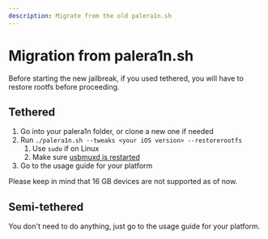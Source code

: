 ```yaml
---
description: Migrate from the old palera1n.sh
---
```


# Migration from palera1n.sh

Before starting the new jailbreak, if you used tethered, you will have to restore rootfs before proceeding.

## Tethered

1. Go into your palera1n folder, or clone a new one if needed
2. Run `./palera1n.sh --tweaks <your iOS version> --restorerootfs`
   1. Use `sudo` if on Linux
   2. Make sure [usbmuxd is restarted](run-on-linux.md#restart-usbmuxd)
3. Go to the usage guide for your platform

Please keep in mind that 16 GB devices are not supported as of now.

## Semi-tethered

You don't need to do anything, just go to the usage guide for your platform.
